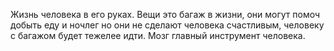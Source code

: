Жизнь человека в его руках.
Вещи это багаж в жизни, они могут помоч добыть еду и ночлег но они не сделают человека счастливым, человеку с багажом будет тежелее идти.
Мозг главный инструмент человека.
